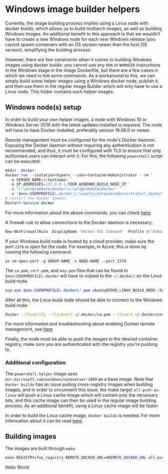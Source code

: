 # Windows image builder helpers

Currently, the image building process implies using a Linux node with docker buildx, which
allows us to build multiarch images, as well as building Windows images. An additional benefit
to this approach is that we wouldn't have to create a new Windows node for each new Windows
release (you cannot spawn containers with an OS version newer than the host OS version),
simplifying the building process.

However, there are few constraints when it comes to building Windows images using docker buildx:
you cannot use any `RUN` or `WORKDIR` instructions in the Windows stage in the image Dockerfile,
but there are a few cases in which we need to `RUN` some commands. As a workaround to this, we
can simply build some helper images using a Windows docker node, publish it, and then use them
in the regular Image Builder which will only have to use a Linux node. This folder contains
such helper images.


## Windows node(s) setup

In order to build your own helper images, a node with Windows 10 or Windows Server 2019
with the latest updates installed is required. The node will have to have Docker installed,
preferably version 18.06.0 or newer.

Remote management must be configured for the node's Docker daemon. Exposing the Docker daemon
without requiring any authentication is not recommended, and thus, it must be configured with
TLS to ensure that only authorised users can interact with it. For this, the following
`powershell` script can be executed:

```powershell
mkdir .docker
docker run --isolation=hyperv --user=ContainerAdministrator --rm `
  -e SERVER_NAME=$(hostname) `
  -e IP_ADDRESSES=127.0.0.1,YOUR_WINDOWS_BUILD_NODE_IP `
  -v "c:\programdata\docker:c:\programdata\docker" `
  -v "$env:USERPROFILE\.docker:c:\users\containeradministrator\.docker" stefanscherer/dockertls-windows:2.5.5
# restart the Docker daemon.
Restart-Service docker
```

For more information about the above commands, you can check [here](https://hub.docker.com/r/stefanscherer/dockertls-windows/).

A firewall rule to allow connections to the Docker daemon is necessary:

```powershell
New-NetFirewallRule -DisplayName 'Docker SSL Inbound' -Profile @('Domain', 'Public', 'Private') -Direction Inbound -Action Allow -Protocol TCP -LocalPort 2376
```

If your Windows build node is hosted by a cloud provider, make sure the port `2376` is open for the node.
For example, in Azure, this is done by running the following command:

```console
az vm open-port -g GROUP-NAME -n NODE-NAME --port 2376
```

The `ca.pem`, `cert.pem`, and `key.pem` files that can be found in `$env:USERPROFILE\.docker`
will have to copied to the `~/.docker/` on the Linux build node.

```powershell
scp.exe $env:USERPROFILE\.docker\*.pem ubuntu@YOUR_LINUX_BUILD_NODE:/home/ubuntu/.docker/
```

After all this, the Linux build node should be able to connect to the Windows build node:

```bash
docker --tlsverify --tlscacert ~/.docker/ca.pem --tlscert ~/.docker/cert.pem --tlskey ~/.docker/key.pem -H "$REMOTE_DOCKER_URL" version
```

For more information and troubleshooting about enabling Docker remote management, see
[here](https://docs.microsoft.com/en-us/virtualization/windowscontainers/management/manage_remotehost)

Finally, the node must be able to push the images to the desired container registry, make sure you are
authenticated with the registry you're pushing to.


### Additional configuration

The `powershell-helper` image uses `mcr.microsoft.com/windows/nanoserver:1809` as a base image.
Note that `docker buildx` has an issue pulling cross-registry images when building images, and in
order to circumvent this issue, the make target `all-push-as-linux` will push a Linux cache image
which will contain only the necessary bits, and this cache image can then be used in the regular
image building process. As an additional benefit, using a Linux cache image will be faster.

In order to build the Linux cache image, `docker buildx` is needed. For more information about it
can be read [here](../README.md).


## Building images

The images are built through `make`:

```bash
make REGISTRY=foo_registry REMOTE_DOCKER_URL=$REMOTE_DOCKER_URL all-push-as-linux
```
Hello World
